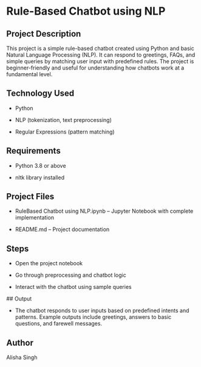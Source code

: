 # Rule-Based Chatbot using NLP

## Project Description

This project is a simple rule-based chatbot created using Python and basic Natural Language Processing (NLP).
It can respond to greetings, FAQs, and simple queries by matching user input with predefined rules.
The project is beginner-friendly and useful for understanding how chatbots work at a fundamental level.

## Technology Used

- Python

- NLP (tokenization, text preprocessing)

- Regular Expressions (pattern matching)

## Requirements

- Python 3.8 or above

- nltk library installed

## Project Files

- RuleBased Chatbot using NLP.ipynb – Jupyter Notebook with complete implementation

- README.md – Project documentation

## Steps

- Open the project notebook

- Go through preprocessing and chatbot logic

- Interact with the chatbot using sample queries

## Output

- The chatbot responds to user inputs based on predefined intents and patterns.
Example outputs include greetings, answers to basic questions, and farewell messages.

## Author
Alisha Singh
